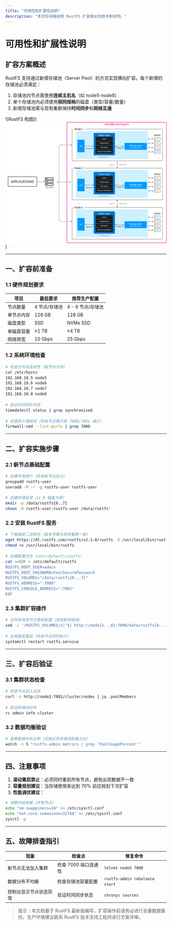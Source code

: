 ```yaml
---
title: "可用性和扩展性说明"
description: "本文将详细说明 RustFS 扩容相关的技术和说明。"
---
```


# 可用性和扩展性说明

## 扩容方案概述

RustFS 支持通过新增存储池（Server Pool）的方式实现横向扩容。每个新增的存储池必须满足：

1. 存储池内节点需使用**连续主机名**（如 node5-node8）
2. 单个存储池内必须使用**相同规格**的磁盘（类型/容量/数量）
3. 新增存储池需与现有集群保持**时间同步**和**网络互通**

![RustFS 构图](![RustFS 架构图](./images/s2-1.png))

---

## 一、扩容前准备

### 1.1 硬件规划要求

| 项目 | 最低要求 | 推荐生产配置 |
|---------------|---------------------------|---------------------------|
| 节点数量 | 4 节点/存储池 | 4 - 8 节点/存储池 |
| 单节点内存 | 128 GB | 128 GB |
| 磁盘类型 | SSD | NVMe SSD |
| 单磁盘容量 | ≥1 TB | ≥4 TB |
| 网络带宽 | 10 Gbps | 25 Gbps |

### 1.2 系统环境检查

```bash
# 检查主机名连续性（新节点示例）
cat /etc/hosts
192.168.10.5 node5
192.168.10.6 node6
192.168.10.7 node7
192.168.10.8 node8

# 验证时间同步状态
timedatectl status | grep synchronized

# 检查防火墙规则（所有节点需开放 7000/7001 端口）
firewall-cmd --list-ports | grep 7000
```

---

## 二、扩容实施步骤

### 2.1 新节点基础配置

```bash
# 创建专用用户（所有新节点执行）
groupadd rustfs-user
useradd -M -r -g rustfs-user rustfs-user

# 创建存储目录（以 8 磁盘为例）
mkdir -p /data/rustfs{0..7}
chown -R rustfs-user:rustfs-user /data/rustfs*
```

### 2.2 安装 RustFS 服务

```bash
# 下载最新二进制包（版本号需与现有集群一致）
wget https://dl.rustfs.com/rustfs/v2.3.0/rustfs -O /usr/local/bin/rustfs
chmod +x /usr/local/bin/rustfs

# 创建配置文件（/etc/default/rustfs）
cat <<EOF > /etc/default/rustfs
RUSTFS_ROOT_USER=admin
RUSTFS_ROOT_PASSWORD=YourSecurePassword
RUSTFS_VOLUMES="/data/rustfs{0...7}"
RUSTFS_ADDRESS=":7000"
RUSTFS_CONSOLE_ADDRESS=":7001"
EOF
```

### 2.3 集群扩容操作

```bash
# 在所有现有节点更新配置（添加新存储池）
sed -i '/RUSTFS_VOLUMES/s|"$| http://node{5...8}:7000/data/rustfs{0...7}"|' /etc/default/rustfs

# 全局服务重启（所有节点同时执行）
systemctl restart rustfs.service
```

---

## 三、扩容后验证

### 3.1 集群状态检查

```bash
# 检查节点加入状态
curl -s http://node1:7001/cluster/nodes | jq .poolMembers

# 验证存储池分布
rc admin info cluster
```

### 3.2 数据均衡验证

```bash
# 查看数据分布比例（应接近各存储池容量占比）
watch -n 5 "rustfs-admin metrics | grep 'PoolUsagePercent'"
```

---

## 四、注意事项

1. **滚动重启禁止**：必须同时重启所有节点，避免出现数据不一致
2. **容量规划建议**：当存储使用率达到 70% 前应规划下次扩容
3. **性能调优建议**：

 ```bash
 # 调整内核参数（所有节点）
 echo "vm.swappiness=10" >> /etc/sysctl.conf
 echo "net.core.somaxconn=32768" >> /etc/sysctl.conf
 sysctl -p
 ```

---

## 五、故障排查指引

| 现象 | 检查点 | 修复命令 |
|---------------------------|---------------------------------|-------------------------------|
| 新节点无法加入集群 | 检查 7000 端口连通性 | `telnet node5 7000` |
| 数据分布不均衡 | 检查存储池容量配置 | `rustfs-admin rebalance start`|
| 控制台显示节点状态异常 | 验证时间同步状态 | `chronyc sources` |

> 提示：本文档基于 RustFS 最新版编写，扩容操作前请务必进行全量数据备份。生产环境建议联系 RustFS 技术支持工程师进行方案评审。
